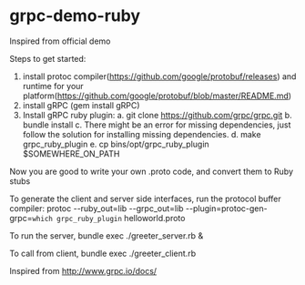 # grpc-demo-ruby
Inspired from official demo

Steps to get started:
1. install protoc compiler(https://github.com/google/protobuf/releases) and runtime for your platform(https://github.com/google/protobuf/blob/master/README.md)
2. install gRPC (gem install gRPC)
3. Install gRPC ruby plugin:
  a. git clone https://github.com/grpc/grpc.git
  b. bundle install
  c. There might be an error for missing dependencies, just follow the solution for installing missing dependencies.
  d. make grpc_ruby_plugin
  e. cp bins/opt/grpc_ruby_plugin $SOMEWHERE_ON_PATH
  
Now you are good to write your own .proto code, and convert them to Ruby stubs

To generate the client and server side interfaces, run the protocol buffer compiler:
protoc --ruby_out=lib --grpc_out=lib --plugin=protoc-gen-grpc=`which grpc_ruby_plugin` helloworld.proto

To run the server,
bundle exec ./greeter_server.rb &

To call from client,
bundle exec ./greeter_client.rb

Inspired from http://www.grpc.io/docs/ 
